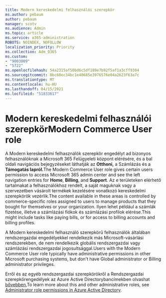 ```yaml
---
title: Modern kereskedelmi felhasználói szerepkör
ms.author: pebaum
author: pebaum
manager: scotv
ms.audience: Admin
ms.topic: article
ms.service: o365-administration
ROBOTS: NOINDEX, NOFOLLOW
localization_priority: Priority
ms.collection: Adm_O365
ms.custom:
- "9003009"
- "5722"
ms.openlocfilehash: 54a2315af50bd6c5df189e7b92f5af1a3cff9304
ms.sourcegitcommit: 8bc60ec34bc1e40685e3976576e04a2623f63a7c
ms.translationtype: MT
ms.contentlocale: hu-HU
ms.lasthandoff: 04/15/2021
ms.locfileid: "51833617"
---
```

# <a name="modern-commerce-user-role"></a><span data-ttu-id="c7856-102">Modern kereskedelmi felhasználói szerepkör</span><span class="sxs-lookup"><span data-stu-id="c7856-102">Modern Commerce User role</span></span>

<span data-ttu-id="c7856-103">A Modern kereskedelmi felhasználók szerepkör engedélyt ad bizonyos felhasználóknak a Microsoft 365 Felügyeleti központ elérésére, és a bal oldali navigációs bejegyzéseket láthatják az **Otthoni,** a Számlázás és a **Támogatás lapról.**</span><span class="sxs-lookup"><span data-stu-id="c7856-103">The Modern Commerce User role gives certain users permission to access Microsoft 365 admin center and see the left navigation entries for **Home**, **Billing**, and **Support**.</span></span> <span data-ttu-id="c7856-104">Az e területeken elérhető tartalmakat a felhasználókhoz rendelt, a saját maguknak vagy a szervezetben vásárolt termékek kezelésére vonatkozó kereskedelmi szerepkörök vezérlik.</span><span class="sxs-lookup"><span data-stu-id="c7856-104">The content available in these areas is controlled by commerce-specific roles assigned to users to manage products that they bought for themselves or your organization.</span></span> <span data-ttu-id="c7856-105">Ilyen lehet például a számlák fizetése, illetve a számlázási fiókok és számlázási profilok elérése.</span><span class="sxs-lookup"><span data-stu-id="c7856-105">This might include tasks like paying bills, or for access to billing accounts and billing profiles.</span></span>

<span data-ttu-id="c7856-106">A Modern kereskedelmi felhasználó szerepkörű felhasználók általában rendszergazdai engedélyekkel rendelkezik más Microsoft-vásárlási rendszerekben, de nem rendelkezik globális rendszergazdai vagy számlázási rendszergazdai jogosultsággal.</span><span class="sxs-lookup"><span data-stu-id="c7856-106">Users with the Modern Commerce User role typically have administrative permissions in other Microsoft purchasing systems, but don't have Global administrator or Billing administrator privileges.</span></span>

<span data-ttu-id="c7856-107">Erről és az egyéb rendszergazdai szerepkörökről a Rendszergazdai szerepkörengedélyek az Azure Active Directorybancímekben olvashat [bővebben.](https://docs.microsoft.com/azure/active-directory/users-groups-roles/directory-assign-admin-roles#modern-commerce-administrator)</span><span class="sxs-lookup"><span data-stu-id="c7856-107">To learn more about this and other administrative roles, see [Administrator role permissions in Azure Active Directory](https://docs.microsoft.com/azure/active-directory/users-groups-roles/directory-assign-admin-roles#modern-commerce-administrator).</span></span>